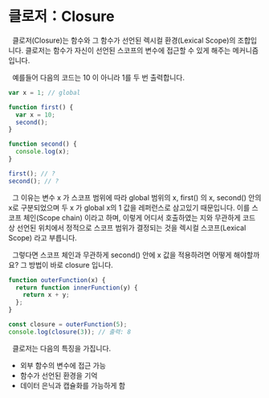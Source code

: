 # 클로저：Closure

&nbsp; 클로저(Closure)는 함수와 그 함수가 선언된 렉시컬 환경(Lexical Scope)의 조합입니다. 클로저는 함수가 자신이 선언된 스코프의 변수에 접근할 수 있게 해주는 메커니즘입니다.

&nbsp; 예를들어 다음의 코드는 10 이 아니라 1를 두 번 출력합니다.

```js
var x = 1; // global

function first() {
  var x = 10;
  second();
}

function second() {
  console.log(x);
}

first(); // ?
second(); // ?
```

&nbsp; 그 이유는 변수 x 가 스코프 범위에 따라 global 범위의 x, first() 의 x, second() 안의 x로 구분되었으며 두 x 가 global x의 1 값을 레퍼런스로 삼고있기 때문입니다. 이를 스코프 체인(Scope chain) 이라고 하며, 이렇게 어디서 호출하였는 지와 무관하게 코드 상 선언된 위치에서 정적으로 스코프 범위가 결정되는 것을 렉시컬 스코프(Lexical Scope) 라고 부릅니다.

&nbsp; 그렇다면 스코프 체인과 무관하게 second() 안에 x 값을 적용하려면 어떻게 해야할까요? 그 방법이 바로 closure 입니다.

```js
function outerFunction(x) {
  return function innerFunction(y) {
    return x + y;
  };
}

const closure = outerFunction(5);
console.log(closure(3)); // 출력: 8
```

&nbsp; 클로저는 다음의 특징을 가집니다.

- 외부 함수의 변수에 접근 가능
- 함수가 선언된 환경을 기억
- 데이터 은닉과 캡슐화를 가능하게 함
